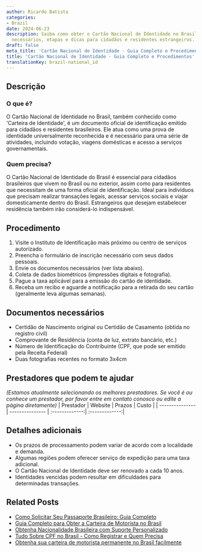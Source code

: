 ```yaml
---
author: Ricardo Batista
categories:
- Brazil
date: 2024-06-23
description: Saiba como obter o Cartão Nacional de Identidade no Brasil. Documentos
  necessários, etapas e dicas para cidadãos e residentes estrangeiros.
draft: false
meta_title: 'Cartão Nacional de Identidade - Guia Completo e Procedimentos'
title: 'Cartão Nacional de Identidade - Guia Completo e Procedimentos'
translationKey: brazil-national_id
---
```



## Descrição
### O que é?
O Cartão Nacional de Identidade no Brasil, também conhecido como 'Carteira de Identidade', é um documento oficial de identificação emitido para cidadãos e residentes brasileiros. Ele atua como uma prova de identidade universalmente reconhecida e é necessário para uma série de atividades, incluindo votação, viagens domésticas e acesso a serviços governamentais.

### Quem precisa?
O Cartão Nacional de Identidade do Brasil é essencial para cidadãos brasileiros que vivem no Brasil ou no exterior, assim como para residentes que necessitam de uma forma oficial de identificação. Ideal para indivíduos que precisam realizar transações legais, acessar serviços sociais e viajar domesticamente dentro do Brasil. Estrangeiros que desejam estabelecer residência também irão considerá-lo indispensável.

## Procedimento

1. Visite o Instituto de Identificação mais próximo ou centro de serviços autorizado.
2. Preencha o formulário de inscrição necessário com seus dados pessoais.
3. Envie os documentos necessários (ver lista abaixo).
4. Coleta de dados biométricos (impressões digitais e fotografia).
5. Pague a taxa aplicável para a emissão do cartão de identidade.
6. Receba um recibo e aguarde a notificação para a retirada do seu cartão (geralmente leva algumas semanas).

## Documentos necessários

- Certidão de Nascimento original ou Certidão de Casamento (obtida no registro civil)
- Comprovante de Residência (conta de luz, extrato bancário, etc.)
- Número de Identificação do Contribuinte (CPF, que pode ser emitido pela Receita Federal)
- Duas fotografias recentes no formato 3x4cm

## Prestadores que podem te ajudar
_(Estamos atualmente selecionando os melhores prestadores. Se você é ou conhece um prestador, por favor entre em contato conosco ou edite a página diretamente)_
| Prestador       |     Website     |    Prazos    |    Custo    |
| --------------- | --------------- |  :-------------:|  :-------------:|  

## Detalhes adicionais

- Os prazos de processamento podem variar de acordo com a localidade e demanda.
- Algumas regiões podem oferecer serviço de expedição para uma taxa adicional.
- O Cartão Nacional de Identidade deve ser renovado a cada 10 anos.
- Identidades vencidas podem resultar em dificuldades para determinadas transações.
## Related Posts

- [Como Solicitar Seu Passaporte Brasileiro: Guia Completo](https://tramitit.com/pt/guides/brazil/emiss%C3%A3o_de_passaporte/)
- [Guia Completo para Obter a Carteira de Motorista no Brasil](https://tramitit.com/pt/guides/brazil/carteira_de_motorista/)
- [Obtenha Nacionalidade Brasileira com Suporte Personalizado](https://tramitit.com/pt/guides/brazil/solicita%C3%A7%C3%A3o_de_nacionalidade/)
- [Tudo Sobre CPF no Brasil - Como Registrar e Quem Precisa](https://tramitit.com/pt/guides/brazil/cadastro_de_pessoas_f%C3%ADsicas/)
- [Obtenha sua carteira de motorista permanente no Brasil facilmente](https://tramitit.com/pt/guides/brazil/cnh_definitiva/)